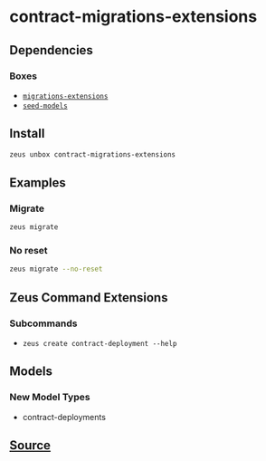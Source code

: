 
contract-migrations-extensions
====================






## Dependencies
### Boxes
* [`migrations-extensions`](migrations-extensions.md)
* [`seed-models`](seed-models.md)




## Install
```bash
zeus unbox contract-migrations-extensions
```
## Examples
### Migrate 
```bash
zeus migrate
```
### No reset 
```bash
zeus migrate --no-reset
```

## Zeus Command Extensions

### Subcommands
* ```zeus create contract-deployment --help```

## Models
### New Model Types
* contract-deployments


## [Source](https://github.com/liquidapps-io/zeus-sdk/tree/master/boxes/groups/core/contract-migrations-extensions)